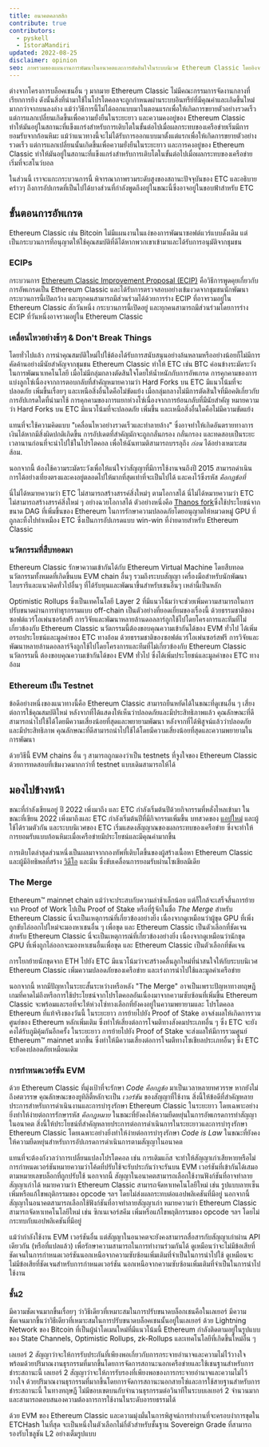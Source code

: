 ```yaml
---
title: อนาคตคลาสสิก
contribute: true
contributors:
  - pyskell
  - IstoraMandiri
updated: 2022-08-25
disclaimer: opinion
seo: ภาพรวมของแผนงานการพัฒนาในอนาคตและการตัดสินใจในระบบนิเวศ Ethereum Classic โดยอิงจากประวัติและหลักการ
---
```


ต่างจากโครงการบล็อคเชนอื่น ๆ มากมาย Ethereum Classic ไม่มีคณะกรรมการจัดงานกลางที่เรียกการยิง ดังนั้นสิ่งที่นำมาใช้ในโปรโตคอลจะถูกกำหนดผ่านระบบอินทรีย์ที่มีคุณค่าและเกิดขึ้นใหม่ มากกว่าจากบนลงล่าง แม้ว่าวิธีการนี้ไม่ได้ออกแบบมาในตอนแรกเพื่อให้เกิดการขยายตัวอย่างรวดเร็ว แต่การแลกเปลี่ยนเกิดขึ้นเพื่อความยั่งยืนในระยะยาว และความคงอยู่ของ Ethereum Classic ทำให้มันอยู่ในสถานะที่แข็งแกร่งสำหรับการเติบโตในขั้นต่อไปเมื่อผลกระทบของเครือข่ายเริ่มมีการยอมรับจากก้อนหิมะ แม้ว่าแนวทางนี้จะไม่ได้รับการออกแบบมาตั้งแต่แรกเพื่อให้เกิดการขยายตัวอย่างรวดเร็ว แต่การแลกเปลี่ยนนั้นเกิดขึ้นเพื่อความยั่งยืนในระยะยาว และการคงอยู่ของ Ethereum Classic ทำให้มันอยู่ในสถานะที่แข็งแกร่งสำหรับการเติบโตในขั้นต่อไปเมื่อผลกระทบของเครือข่ายเริ่มที่จะสโนว์บอล

ในส่วนนี้ เราจะแกะกระบวนการนี้ พิจารณาภาพรวมระดับสูงของสถานะปัจจุบันของ ETC และอธิบายคร่าวๆ ถึงการอัปเกรดที่เป็นไปได้บางส่วนที่กำลังพูดถึงอยู่ในขณะนี้ซึ่งอาจอยู่ในขอบฟ้าสำหรับ ETC

## ขั้นตอนการอัพเกรด

Ethereum Classic เช่น Bitcoin ไม่มีแผนงานในแง่ของการพัฒนาซอฟต์แวร์แบบดั้งเดิม แต่เป็นกระบวนการที่อนุญาตให้ใช้คุณสมบัติที่ดีได้หากพวกเขาเข้ามาและได้รับการอนุมัติจากชุมชน

### ECIPs

กระบวนการ [Ethereum Classic Improvement Proposal (ECIP)](/development/ecips) คือวิธีการพูดคุยเกี่ยวกับการอัพเกรดเป็น Ethereum Classic และได้รับการตรวจสอบอย่างเข้มงวดจากชุมชนนักพัฒนา กระบวนการนี้เปิดกว้าง และทุกคนสามารถมีส่วนร่วมได้ด้วยการร่าง ECIP ที่อาจรวมอยู่ใน Ethereum Classic สักวันหนึ่ง กระบวนการนี้เปิดอยู่ และทุกคนสามารถมีส่วนร่วมโดยการร่าง ECIP ที่วันหนึ่งอาจรวมอยู่ใน Ethereum Classic

### เคลื่อนไหวอย่างช้าๆ & Don't Break Things

โดยทั่วไปแล้ว การนำคุณสมบัติใหม่ไปใช้ต้องได้รับการสนับสนุนอย่างล้นหลามหรืออย่างน้อยก็ไม่มีการคัดค้านอย่างมีนัยสำคัญจากชุมชน Ethereum Classic ทำให้ ETC เช่น BTC ค่อนข้างระมัดระวังในการพัฒนาเทคโนโลยี เมื่อไม่มีกลุ่มกลางตัดสินใจโดยให้น้ำหนักกับการอัพเกรด การคุกคามของการแบ่งลูกโซ่เนื่องจากการตอบกลับที่สำคัญหมายความว่า Hard Forks บน ETC มีแนวโน้มที่จะปลอดภัย เพิ่มขึ้นเรื่อยๆ และเหนือสิ่งอื่นใดคือไม่ขัดแย้ง เมื่อกลุ่มกลางไม่มีการตัดสินใจที่มีอคติเกี่ยวกับการอัปเกรดใดที่นำมาใช้ การคุกคามของการแยกห่วงโซ่เนื่องจากการย้อนกลับที่มีนัยสำคัญ หมายความว่า Hard Forks บน ETC มีแนวโน้มที่จะปลอดภัย เพิ่มขึ้น และเหนือสิ่งอื่นใดคือไม่มีความขัดแย้ง

แทนที่จะใช้ความคิดแบบ "เคลื่อนไหวอย่างรวดเร็วและทำลายล้าง" ซึ่งอาจทำให้เกิดอันตรายทางการเงินได้หากมีสิ่งผิดปกติเกิดขึ้น การอัปเดตที่สำคัญมักจะถูกกลั่นกรอง กลั่นกรอง และทดสอบเป็นระยะเวลานานก่อนที่จะนำไปใช้ในโปรโตคอล เพื่อให้ฉันทามติสามารถบรรลุถึง _ก่อน_ ได้อย่างเหมาะสม ส้อม.

นอกจากนี้ ต้องใช้ความระมัดระวังเพื่อให้แน่ใจว่าสัญญาที่มีการใช้งานจนถึงปี 2015 สามารถดำเนินการได้อย่างเที่ยงตรงและคงอยู่ตลอดไปให้มากที่สุดเท่าที่จะเป็นไปได้ และคงไว้ซึ่งรหัส _คือกฎข้อที่_

นี่ไม่ได้หมายความว่า ETC ไม่สามารถสร้างสรรค์สิ่งใหม่ๆ ตามโอกาสได้ นี่ไม่ได้หมายความว่า ETC ไม่สามารถสร้างสรรค์สิ่งใหม่ ๆ อย่างฉวยโอกาสได้ ตัวอย่างหนึ่งคือ [Thanos fork](/knowledge/forks#thanos)ซึ่งใช้ประโยชน์จากขนาด DAG ที่เพิ่มขึ้นของ Ethereum ในการรักษาความปลอดภัยโดยอนุญาตให้หมวดหมู่ GPU ที่ถูกละทิ้งไปทำเหมือง ETC ซึ่งเป็นการอัปเกรดแบบ win-win ที่ง่ายดายสำหรับ Ethereum Classic

### นวัตกรรมที่สืบทอดมา

Ethereum Classic รักษาความเข้ากันได้กับ Ethereum Virtual Machine โดยสืบทอดนวัตกรรมทั้งหมดที่เกิดขึ้นบน EVM chain อื่นๆ รวมถึงระบบสัญญา เครื่องมือสำหรับนักพัฒนา ไลบรารีและแนวคิดทั่วไปอื่นๆ ที่ได้รับทุนและพัฒนาขึ้นสำหรับเชนอื่นๆ เหล่านี้เป็นหลัก

Optimistic Rollups ซึ่งเป็นเทคโนโลยี Layer 2 ที่มีแนวโน้มว่าจะช่วยเพิ่มความสามารถในการปรับขนาดผ่านการทำธุรกรรมแบบ off-chain เป็นตัวอย่างที่ยอดเยี่ยมของเรื่องนี้ ด้วยธรรมชาติของซอฟต์แวร์โอเพ่นซอร์สฟรี การวิจัยและพัฒนาหลายล้านดอลลาร์ถูกใช้ไปโดยโครงการและทีมที่ไม่เกี่ยวข้องกับ Ethereum Classic นวัตกรรมนี้ต้องขอบคุณความเข้ากันได้ของ EVM ทั่วไป ได้เพิ่มอรรถประโยชน์และมูลค่าของ ETC ทางอ้อม ด้วยธรรมชาติของซอฟต์แวร์โอเพ่นซอร์สฟรี การวิจัยและพัฒนาหลายล้านดอลลาร์จึงถูกใช้ไปโดยโครงการและทีมที่ไม่เกี่ยวข้องกับ Ethereum Classic นวัตกรรมนี้ ต้องขอบคุณความเข้ากันได้ของ EVM ทั่วไป ซึ่งได้เพิ่มประโยชน์และมูลค่าของ ETC ทางอ้อม

### Ethereum เป็น Testnet

ข้อดีอย่างหนึ่งของแนวทางนี้คือ Ethereum Classic สามารถยืนหยัดได้ในขณะที่ดูเชนอื่น ๆ เสี่ยงต่อการใช้คุณสมบัติใหม่ หลังจากที่ได้แสดงให้เห็นว่าปลอดภัยและมีประสิทธิภาพแล้ว คุณลักษณะที่ดีสามารถนำไปใช้ได้โดยมีความเสี่ยงน้อยที่สุดและพยายามพัฒนา หลังจากที่ได้พิสูจน์แล้วว่าปลอดภัยและมีประสิทธิภาพ คุณลักษณะที่ดีสามารถนำไปใช้ได้โดยมีความเสี่ยงน้อยที่สุดและความพยายามในการพัฒนา

ด้วยวิธีนี้ EVM chains อื่น ๆ สามารถถูกมองว่าเป็น testnets ที่จูงใจของ Ethereum Classic ด้วยการทดสอบที่เข้มงวดมากกว่าที่ testnet แบบเดิมสามารถให้ได้

## มองไปข้างหน้า

ขณะที่กำลังเขียนอยู่ ปี 2022 เพิ่งมาถึง และ ETC กำลังเริ่มต้นปีด้วยกิจกรรมที่หลั่งไหลเข้ามา ในขณะที่เขียน 2022 เพิ่งมาถึงและ ETC กำลังเริ่มต้นปีที่มีกิจกรรมเพิ่มขึ้น บทสวดของ [แอปใหม่](/services/apps) และผู้ใช้ได้รวมตัวกัน และระบบนิเวศของ ETC เริ่มแสดงสัญญาณของผลกระทบของเครือข่าย ซึ่งจะทำให้การยอมรับแบบก้อนหิมะเมื่อเครือข่ายมีประโยชน์และมีคุณค่ามากขึ้น

การเติบโตล่าสุดส่วนหนึ่งเป็นผลมาจากกองทัพที่เติบโตขึ้นของผู้สร้างเนื้อหา Ethereum Classic และผู้มีอิทธิพลที่สร้าง [วิดีโอ](/videos) และมีม ซึ่งขับเคลื่อนการยอมรับผ่านโซเชียลมีเดีย

### The Merge

Ethereum™ mainnet chain แม้ว่าจะประสบกับความล่าช้าเล็กน้อย แต่ก็ใกล้จะเสร็จสิ้นการย้ายจาก Proof of Work ไปเป็น Proof of Stake หรือที่รู้จักในชื่อ _The Merge_ สำหรับ Ethereum Classic นี่จะเป็นเหตุการณ์ที่เกี่ยวข้องอย่างยิ่ง เนื่องจากดูเหมือนว่าผู้ขุด GPU ที่เพิ่งถูกขับไล่ออกไปใหม่จะมองหาเชนอื่น ๆ เพื่อขุด และ Ethereum Classic เป็นตัวเลือกที่ชัดเจน สำหรับ Ethereum Classic นี่จะเป็นเหตุการณ์ที่เกี่ยวข้องอย่างยิ่ง เนื่องจากดูเหมือนว่านักขุด GPU ที่เพิ่งถูกไล่ออกจะมองหาเชนอื่นเพื่อขุด และ Ethereum Classic เป็นตัวเลือกที่ชัดเจน

การโยกย้ายนักขุดจาก ETH ไปยัง ETC มีแนวโน้มว่าจะสร้างคลื่นลูกใหม่ที่น่าสนใจให้กับระบบนิเวศ Ethereum Classic เพิ่มความปลอดภัยของเครือข่าย และเร่งการนำไปใช้และมูลค่าเครือข่าย

นอกจากนี้ หากมีปัญหาในระยะสั้นระหว่างหรือหลัง "The Merge" อาจเป็นเพราะปัญหาทางทฤษฎีเกมที่คาดไม่ถึงหรือการใช้ประโยชน์จากโปรโตคอลอันเนื่องมาจากความซับซ้อนที่เพิ่มขึ้น Ethereum Classic จะพร้อมและรอที่จะให้ห่วงโซ่ทางเลือกที่ยังคงอยู่ในความพยายามและ โปรโตคอล Ethereum ที่แท้จริงของวันนี้ ในระยะยาว การย้ายไปยัง Proof of Stake อาจส่งผลให้เกิดการรวมศูนย์ของ Ethereum หลักเพิ่มเติม ซึ่งทำให้เสี่ยงต่อการโจมตีทางสังคมประเภทอื่น ๆ ซึ่ง ETC จะยังคงได้รับภูมิคุ้มกันอีกครั้ง ในระยะยาว การย้ายไปยัง Proof of Stake จะส่งผลให้มีการรวมศูนย์ Ethereum™ mainnet มากขึ้น ซึ่งทำให้มีความเสี่ยงต่อการโจมตีทางโซเชียลประเภทอื่นๆ ซึ่ง ETC จะยังคงปลอดภัยเหมือนเดิม

### การกำหนดเวอร์ชัน EVM

ด้วย Ethereum Classic ที่มุ่งเป้าที่จะรักษา _Code คือกฎข้อ_ มาเป็นเวลาหลายทศวรรษ หากยังไม่ถึงศตวรรษ คุณลักษณะของยูทิลิตี้หลักจะเป็น _เวอร์ชัน_ ของสัญญาที่ใช้งาน สิ่งนี้ให้ข้อดีที่สำคัญหลายประการสำหรับการดำเนินงานและการบำรุงรักษา Ethereum Classic ในระยะยาว โดยเฉพาะอย่างยิ่งทำให้ง่ายต่อการรักษารหัส _คือกฎหมาย_ ในขณะที่ยังคงให้ความยืดหยุ่นในการอัพเกรดการทำสัญญาในอนาคต สิ่งนี้ให้ประโยชน์ที่สำคัญหลายประการต่อการดำเนินการในระยะยาวและการบำรุงรักษา Ethereum Classic โดยเฉพาะอย่างยิ่งทำให้ง่ายต่อการบำรุงรักษา _Code is Law_ ในขณะที่ยังคงให้ความยืดหยุ่นสำหรับการอัปเกรดการดำเนินการตามสัญญาในอนาคต

แทนที่จะต้องกังวลว่าการเปลี่ยนแปลงโปรโตคอล เช่น การเติมแก๊ส จะทำให้สัญญาเก่าเสียหายหรือไม่ การกำหนดเวอร์ชันหมายความว่าโค้ดที่ปรับใช้จะรับประกันว่าจะรันบน EVM เวอร์ชันที่เข้ากันได้เสมอตามหมายเลขบล็อกที่ถูกปรับใช้ นอกจากนี้ สัญญาในอนาคตสามารถเลือกใช้งานฟังก์ชันที่อาจทำลายสัญญาเก่าได้ หมายความว่า Ethereum Classic สามารถจัดหาเทคโนโลยีใหม่ เช่น รูปแบบลายเซ็น เพิ่มหรือแก้ไขพฤติกรรมของ opcode ฯลฯ โดยไม่ส่งผลกระทบต่อแอปพลิเคชันที่มีอยู่ นอกจากนี้ สัญญาในอนาคตสามารถเลือกใช้ฟังก์ชันที่อาจทำลายสัญญาเก่า หมายความว่า Ethereum Classic สามารถจัดหาเทคโนโลยีใหม่ เช่น ซิกเนเจอร์สคีม เพิ่มหรือแก้ไขพฤติกรรมของ opcode ฯลฯ โดยไม่กระทบกับแอปพลิเคชันที่มีอยู่

แม้ว่ากำลังใช้งาน EVM เวอร์ชันอื่น แต่สัญญาในอนาคตจะยังคงสามารถสื่อสารกับสัญญาเก่าผ่าน API เดียวกัน (หรือที่แปลแล้ว) เพื่อรักษาความสามารถในการทำงานร่วมกันได้ ดูเหมือนว่าจะไม่มีข้อเสียที่ชัดเจนในการกำหนดเวอร์ชันนอกเหนือจากความซับซ้อนเพิ่มเติมที่จำเป็นในการนำไปใช้ ดูเหมือนจะไม่มีข้อเสียที่ชัดเจนสำหรับการกำหนดเวอร์ชัน นอกเหนือจากความซับซ้อนเพิ่มเติมที่จำเป็นในการนำไปใช้งาน

### ชั้น2

มีความชัดเจนมากขึ้นเรื่อยๆ ว่าวิธีเดียวที่เหมาะสมในการปรับขนาดบล็อกเชนคือในเลเยอร์ มีความชัดเจนมากขึ้นว่าวิธีเดียวที่เหมาะสมในการปรับขนาดบล็อคเชนนั้นอยู่ในเลเยอร์ ด้วย Lightning Network ของ Bitcoin ที่เป็นผู้นำโดเมนใหม่ที่มีแนวโน้มนี้ Ethereum กำลังติดตามอยู่ในรูปแบบของ State Channels, Optimistic Rollups, zk-Rollups และเทคโนโลยีที่เกิดขึ้นใหม่อื่น ๆ

เลเยอร์ 2 สัญญาว่าจะให้การรับประกันที่เพียงพอเกี่ยวกับการกระจายอำนาจและความไม่ไว้วางใจ พร้อมด้วยปริมาณงานธุรกรรมที่มากขึ้นโดยการจัดการสถานะนอกเครือข่ายและใช้เชนฐานสำหรับการชำระสถานะนี้ เลเยอร์ 2 สัญญาว่าจะให้การรับรองที่เพียงพอของการกระจายอำนาจและความไม่ไว้วางใจ ด้วยปริมาณงานธุรกรรมที่มากขึ้นโดยการจัดการสถานะนอกสายโซ่และการใช้สายฐานสำหรับการชำระสถานะนี้ ในทางทฤษฎี ไม่มีขอบเขตบนกับจำนวนธุรกรรมต่อวินาทีในระบบเลเยอร์ 2 จำนวนมาก และสามารถตอบสนองความต้องการการใช้งานในระดับอารยธรรมได้

ด้วย EVM ของ Ethereum Classic และความมุ่งมั่นในการพิสูจน์การทำงานที่จะครอบงำการขุดใน ETCHash ในที่สุด จะเป็นหนึ่งในตัวเลือกไม่กี่ตัวสำหรับชั้นฐาน Sovereign Grade ที่สามารถรองรับโซลูชัน L2 อย่างเต็มรูปแบบ
